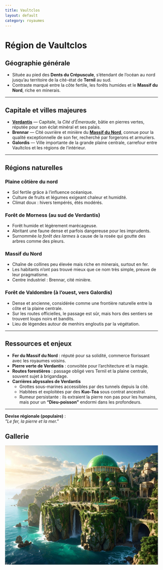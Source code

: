 ```yaml
---
title: Vaultclos
layout: default
category: royaumes
---
```


# Région de Vaultclos

## Géographie générale
- Située au pied des **Dents du Crépuscule**, s’étendant de l’océan au nord jusqu’au territoire de la cité-état de **Ternil** au sud.  
- Contraste marqué entre la côte fertile, les forêts humides et le **Massif du Nord**, riche en minerais.  

---

## Capitale et villes majeures
- **[Verdantis](../villes/verdantis.md)** — Capitale, la *Cité d’Émeraude*, bâtie en pierres vertes, réputée pour son éclat minéral et ses palais.  
- **Brennar** — Cité ouvrière et minière du **[Massif du Nord](../regions/massif_du_nord.md)**, connue pour la qualité exceptionnelle de son fer, recherché par forgerons et armuriers.  
- **Galordis** — Ville importante de la grande plaine centrale, carrefour entre Vaultclos et les régions de l’intérieur.  

---

## Régions naturelles
### Plaine côtière du nord 
- Sol fertile grâce à l’influence océanique.  
- Culture de fruits et légumes exigeant chaleur et humidité.  
- Climat doux : hivers tempérés, étés modérés.  

### Forêt de Morness (au sud de Verdantis)  
- Forêt humide et légèrement marécageuse.  
- Abritant une faune dense et parfois dangereuse pour les imprudents.  
- Surnommée *la forêt des larmes* à cause de la rosée qui goutte des arbres comme des pleurs.  

### Massif du Nord
- Chaîne de collines peu élevée mais riche en minerais, surtout en fer.  
- Les habitants n’ont pas trouvé mieux que ce nom très simple, preuve de leur pragmatisme.  
- Centre industriel : Brennar, cité minière.  

### Forêt de Valdombre (à l’ouest, vers Galordis)  
- Dense et ancienne, considérée comme une frontière naturelle entre la côte et la plaine centrale.  
- Sur les routes officielles, le passage est sûr, mais hors des sentiers se trouvent loups noirs et bandits.  
- Lieu de légendes autour de menhirs engloutis par la végétation.  

---

## Ressources et enjeux
- **Fer du Massif du Nord** : réputé pour sa solidité, commerce florissant avec les royaumes voisins.  
- **Pierre verte de Verdantis** : convoitée pour l’architecture et la magie.  
- **Routes forestières** : passage obligé vers Ternil et la plaine centrale, souvent sujet à brigandage.  
- **Carrières abyssales de Verdantis**
    - Grottes sous-marines accessibles par des tunnels depuis la cité.  
    - Habitées et exploitées par des **Kuo-Toa** sous contrat ancestral.  
    - Rumeur persistante : ils extraient la pierre non pas pour les humains, mais pour un **“Dieu-poisson”** endormi dans les profondeurs. 

---

**Devise régionale (populaire)** :  
*"Le fer, la pierre et la mer."*

## Gallerie

<div class="gallery">
  <a href="../../images/verdantis.jpg" class="glightbox" data-gallery="vaultclos"><img src="../../images/verdantis.jpg" alt="Verdantis, son palais qui surplombe la mer" /></a>
</div>

<script>
  const lightbox = GLightbox({ selector: '.glightbox' });
</script>